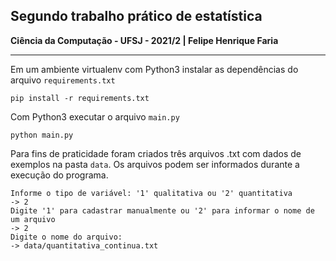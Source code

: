 ## Segundo trabalho prático de estatística
**Ciência da Computação - UFSJ - 2021/2 | Felipe Henrique Faria**

---

Em um ambiente virtualenv com Python3 instalar as dependências do arquivo `requirements.txt`

```console
pip install -r requirements.txt
```
Com Python3 executar o arquivo `main.py`
```console
python main.py
```

Para fins de praticidade foram criados três arquivos .txt com dados de exemplos na pasta `data`. Os arquivos podem ser informados durante a execução do programa.

```console
Informe o tipo de variável: '1' qualitativa ou '2' quantitativa
-> 2
Digite '1' para cadastrar manualmente ou '2' para informar o nome de um arquivo
-> 2
Digite o nome do arquivo:
-> data/quantitativa_continua.txt
```
